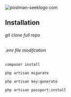 ![postman-seeklogo com](https://user-images.githubusercontent.com/25128254/65383480-f8493d80-dd37-11e9-9a40-4ca0063cd565.jpg)

## Installation

###### git clone full repo 
###### .env file modifcation

```
composer install
```

```
php artisan migarate
```

```
php artisan key:generate
```

```
php artisan passport:install 
```
